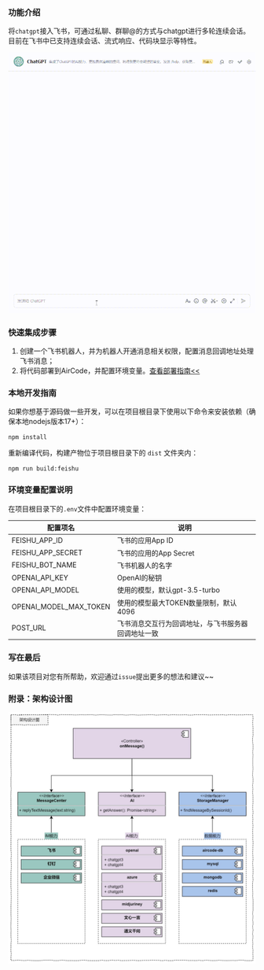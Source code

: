 ### 功能介绍
将`chatgpt`接入飞书，可通过私聊、群聊@的方式与chatgpt进行多轮连续会话。目前在飞书中已支持连续会话、流式响应、代码块显示等特性。

![演示示意图](./public/demo.gif)


### 快速集成步骤
1. 创建一个飞书机器人，并为机器人开通消息相关权限，配置消息回调地址处理飞书消息；
2. 将代码部署到AirCode，并配置环境变量。[查看部署指南<<](https://tf38wzf3i8.feishu.cn/docx/PEG4dxjcnotqb3xauqoc2KqinLg)


### 本地开发指南
如果你想基于源码做一些开发，可以在项目根目录下使用以下命令来安装依赖（确保本地nodejs版本17+）：
```commandline
npm install
```

重新编译代码，构建产物位于项目根目录下的 `dist` 文件夹内：
```commandline
npm run build:feishu
```

### 环境变量配置说明
在项目根目录下的`.env`文件中配置环境变量：

| 配置项名 | 说明                        |
| -------- |---------------------------|
| FEISHU_APP_ID | 飞书的应用App ID               |
| FEISHU_APP_SECRET | 飞书的应用的App Secret          |
| FEISHU_BOT_NAME | 飞书机器人的名字                  |
| OPENAI_API_KEY | OpenAI的秘钥                 |
| OPENAI_API_MODEL | 使用的模型，默认gpt-3.5-turbo     |
| OPENAI_MODEL_MAX_TOKEN | 使用的模型最大TOKEN数量限制，默认4096   |
| POST_URL | 飞书消息交互行为回调地址，与飞书服务器回调地址一致 |

### 写在最后
如果该项目对您有所帮助，欢迎通过`issue`提出更多的想法和建议~~

### 附录：架构设计图

<img src="./public/design.jpg" width="1000"/>
